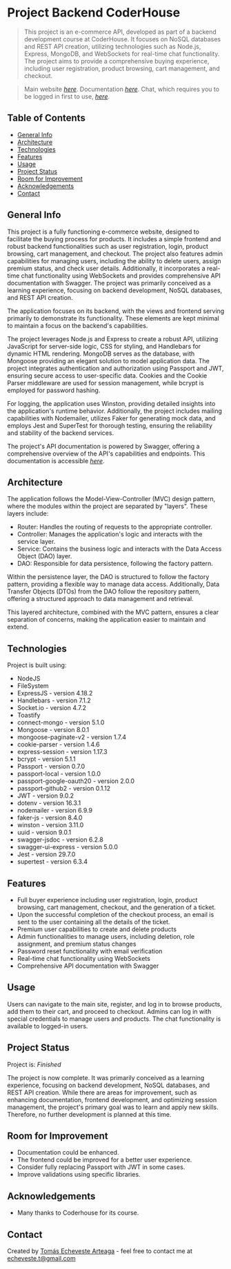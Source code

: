 # Project Backend CoderHouse

> This project is an e-commerce API, developed as part of a backend development course at CoderHouse. It focuses on NoSQL databases and REST API creation, utilizing technologies such as Node.js, Express, MongoDB, and WebSockets for real-time chat functionality. The project aims to provide a comprehensive buying experience, including user registration, product browsing, cart management, and checkout.

> Main website [_here_](pf-backend-faradar.koyeb.app/).
> Documentation [_here_](https://pf-backend-faradar.koyeb.app/api/docs/).
> Chat, which requires you to be logged in first to use, [_here_](https://pf-backend-faradar.koyeb.app/chat).

## Table of Contents

- [General Info](#general-info)
- [Architecture](#architecture)
- [Technologies](#technologies)
- [Features](#features)
- [Usage](#usage)
- [Project Status](#project-status)
- [Room for Improvement](#room-for-improvement)
- [Acknowledgements](#acknowledgements)
- [Contact](#contact)

## General Info

This project is a fully functioning e-commerce website, designed to facilitate the buying process for products. It includes a simple frontend and robust backend functionalities such as user registration, login, product browsing, cart management, and checkout. The project also features admin capabilities for managing users, including the ability to delete users, assign premium status, and check user details. Additionally, it incorporates a real-time chat functionality using WebSockets and provides comprehensive API documentation with Swagger. The project was primarily conceived as a learning experience, focusing on backend development, NoSQL databases, and REST API creation.

The application focuses on its backend, with the views and frontend serving primarily to demonstrate its functionality. These elements are kept minimal to maintain a focus on the backend's capabilities.

The project leverages Node.js and Express to create a robust API, utilizing JavaScript for server-side logic, CSS for styling, and Handlebars for dynamic HTML rendering. MongoDB serves as the database, with Mongoose providing an elegant solution to model application data. The project integrates authentication and authorization using Passport and JWT, ensuring secure access to user-specific data. Cookies and the Cookie Parser middleware are used for session management, while bcrypt is employed for password hashing.

For logging, the application uses Winston, providing detailed insights into the application's runtime behavior. Additionally, the project includes mailing capabilities with Nodemailer, utilizes Faker for generating mock data, and employs Jest and SuperTest for thorough testing, ensuring the reliability and stability of the backend services.

The project's API documentation is powered by Swagger, offering a comprehensive overview of the API's capabilities and endpoints. This documentation is accessible [_here_](https://pf-backend-faradar.koyeb.app/api/docs/).

## Architecture

The application follows the Model-View-Controller (MVC) design pattern, where the modules within the project are separated by "layers". These layers include:

- Router: Handles the routing of requests to the appropriate controller.
- Controller: Manages the application's logic and interacts with the service layer.
- Service: Contains the business logic and interacts with the Data Access Object (DAO) layer.
- DAO: Responsible for data persistence, following the factory pattern.

Within the persistence layer, the DAO is structured to follow the factory pattern, providing a flexible way to manage data access. Additionally, Data Transfer Objects (DTOs) from the DAO follow the repository pattern, offering a structured approach to data management and retrieval.

This layered architecture, combined with the MVC pattern, ensures a clear separation of concerns, making the application easier to maintain and extend.

## Technologies

Project is built using:

- NodeJS
- FileSystem
- ExpressJS - version 4.18.2
- Handlebars - version 7.1.2
- Socket.io - version 4.7.2
- Toastify
- connect-mongo - version 5.1.0
- Mongoose - version 8.0.1
- mongoose-paginate-v2 - version 1.7.4
- cookie-parser - version 1.4.6
- express-session - version 1.17.3
- bcrypt - version 5.1.1
- Passport - version 0.7.0
- passport-local - version 1.0.0
- passport-google-oauth20 - version 2.0.0
- passport-github2 - version 0.1.12
- JWT - version 9.0.2
- dotenv - version 16.3.1
- nodemailer - version 6.9.9
- faker-js - version 8.4.0
- winston - version 3.11.0
- uuid - version 9.0.1
- swagger-jsdoc - version 6.2.8
- swagger-ui-express - version 5.0.0
- Jest - version 29.7.0
- supertest - version 6.3.4

## Features

- Full buyer experience including user registration, login, product browsing, cart management, checkout, and the generation of a ticket.
- Upon the successful completion of the checkout process, an email is sent to the user containing all the details of the ticket.
- Premium user capabilities to create and delete products
- Admin functionalities to manage users, including deletion, role assignment, and premium status changes
- Password reset functionality with email verification
- Real-time chat functionality using WebSockets
- Comprehensive API documentation with Swagger

## Usage

Users can navigate to the main site, register, and log in to browse products, add them to their cart, and proceed to checkout. Admins can log in with special credentials to manage users and products. The chat functionality is available to logged-in users.

## Project Status

Project is: _Finished_

The project is now complete. It was primarily conceived as a learning experience, focusing on backend development, NoSQL databases, and REST API creation. While there are areas for improvement, such as enhancing documentation, frontend development, and optimizing session management, the project's primary goal was to learn and apply new skills. Therefore, no further development is planned at this time.

## Room for Improvement

- Documentation could be enhanced.
- The frontend could be improved for a better user experience.
- Consider fully replacing Passport with JWT in some cases.
- Improve validations using specific libraries.

## Acknowledgements

- Many thanks to Coderhouse for its course.

## Contact

Created by <a href="https://github.com/faradar" target="_blank" rel="noopener">Tomás Echeveste Arteaga</a> - feel free to contact me at <echeveste.t@gmail.com>
